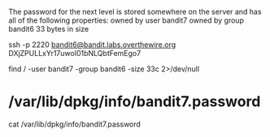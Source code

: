 The password for the next level is stored somewhere on the server and has all of the following properties:
owned by user bandit7
owned by group bandit6
33 bytes in size

ssh -p 2220 bandit6@bandit.labs.overthewire.org
DXjZPULLxYr17uwoI01bNLQbtFemEgo7

find / -user bandit7 -group bandit6 -size 33c 2>/dev/null
# /var/lib/dpkg/info/bandit7.password
cat /var/lib/dpkg/info/bandit7.password